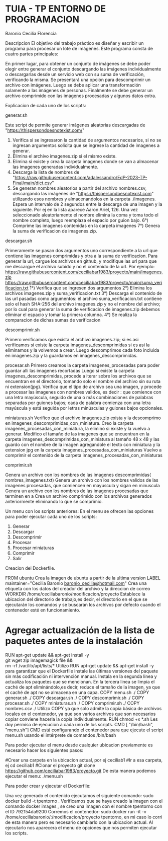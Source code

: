 # TUIA - TP ENTORNO DE PROGRAMACION

Baronio Cecilia Florencia

Descripcion 
El objetivo del trabajo práctico es diseñar y escribir un programa para procesar un lote de imágenes. Este programa consta de cuatro partes principales:

En primer lugar, para obtener un conjunto de imágenes se debe poder elegir entre generar el conjunto descargando las imágenes individualmente o descargarlas desde un servicio web con su suma de verificación, verificando la misma.
Se presentará una opción para descomprimir un archivo con imágenes.
Luego se debe aplicar una transformación solamente a las imágenes de personas.
Finalmente se debe generar un archivo comprimido con las imágenes procesadas y algunos datos extra.

Explicacion de cada uno de los scripts:

generar.sh

Este script de permite generar imágenes aleatorias descargadas de "https://thispersondoesnotexist.com/"

1) Verifica si se ingresaron la cantidad de argumentos necesarios, si no se ingresan argumentos solicita que se ingrese la cantidad de imagenes a generar. 
2) Elimina el archivo imagenes.zip si el mismo existe. 
3) Elimina si existe y crea la carpeta imagenes donde se van a almacenar las imagenes generadas individualmente.
4) Descarga la lista de nombres de "https://raw.githubusercontent.com/adalessandro/EdP-2023-TP-Final/main/dict.csv" 
5) Se generan nombres aleatorios a partir del archivo nombres.csv, descargando las imágenes de "https://thispersondoesnotexist.com" utilizando esos nombres y almacenandolos en la carpeta ./imagenes. 
Espera un intervalo de 2 segundos entre la descarga de una imagen y la siguiente. Por ej en la lista aparece Aaron Ariel, 126. Una vez seleccionado aleatoriamente el nombre elimina la coma y toma todo el nombre completo, luego reemplaza el espacio por guion bajo.
6°) Comprime las imagenes contenidas en la carpeta imagenes
7°) Genera la suma de verificacion de imagenes.zip.

descargar.sh

Primeramente se pasan dos argumentos uno correspondiente a la url que contiene las imagenes comprimidas y otra a la suma de verificacion. Para generar la url, cargue los archivos en github, y modifique las url para que me descargue el archivo subido y no el contenido de la url. Por ejemplo: https://raw.githubusercontent.com/ceciliabar1983/proyecto/main/imagenes.zip
				  https://raw.githubusercontent.com/ceciliabar1983/proyecto/main/suma_verificacion.txt 
1°) Verifica que se ingresen dos argumentos 
2°) Elimina los archivos imagenes.zip y suma_verificacion.txt 
3°) Descarga el contenido de las url pasadas como argumentos: el archivo suma_verificacion.txt contiene solo el hash SHA-256 del archivo imagenes.zip y no el nombre del archivo; por lo cual para generar la suma de verificacion de imagenes.zip debemos eliminar el espacio y tomar la primera columna. 
4°) Se realiza la comparacion de dichas sumas de verificacion

descomprimir.sh

Primero verificamos que exista el archivo imagenes.zip; si es asi verificamos si existe la carpeta imagenes_descomprimidas si es asi la eliminamos y la volvemos a crear. 
Luego descomprimos cada foto incluida en imagenes.zip y la guardamos en imagenes_descomprimidas.

procesar.sh 
Primero creamos la carpeta imagenes_procesadas para poder guardar alli las imagenes recortadas 
Luego si existe la carpeta imagenes_descomprimidas, procede a iterar sobre los archivos que se encuentran en el directorio, tomando solo el nombre del archivo sin su ruta ni extension(jpg). 
Verifica que el tipo de archivo sea una imagen, y procede a procesar las imagenes con nombres validos, es decir : que comience con una letra mayúscula, seguido de una o más combinaciones de palabras separadas por guiones bajos; cada de palabra comienza con una letra mayúscula y está seguida por letras minúsculas y guiones bajos opcionales.

miniaturas.sh
 Verifico que el archivo imagenes.zip exista y la descomprimo en imagenes_descomprimidas_con_miniatura.
 Creo la carpeta imagenes_procesadas_con_miniatura, la elimino si existe y la vuelvo a generar. 
 Modifico el tamaño de las imagenes que se encuentran en la carpeta imagenes_descomprimidas_con_miniatura al tamaño 48 x 48 y las guardo con el nombre de la imagen agregandole el texto con miniatura y la extension jpg en la carpeta imagenes_procesadas_con_miniaturas 
 Vuelvo a comprimir el contenido de la carpeta imagenes_procesadas_con_miniaturas

comprimir.sh

Genera un archivo con los nombres de las imagenes descomprimidas( nombres_imagenes.txt)
Genera un archivo con los nombres validos de las imagenes procesadas, que comiencen en mayuscula y sigan en minuscula
Genera un archivo con los nombres de las imagenes procesadas que terminen en a 
Crea un archivo comprimido con los archivos generados anteriormente eliminando lo que se comprimio.

Un menu con los scripts anteriores:
En el menu se ofrecen las opciones para poder ejecutar cada uno de los scripts:
1. Generar
2. Descargar
3. Descomprimir
4. Procesar
5. Procesar miniaturas
6. Comprimir
7. Salir


Creacion del Dockerfile.

FROM ubuntu
Crea la imagen de ubuntu a partir de la ultima version
LABEL maintainer="Cecilia Baronio <baronio_cecilia@hotmail.com>"
Crea una etiqueta con los datos del creador del archivo y la direccion de correo
WORKDIR /home/ceciliabaronio/modificacion/proyecto
Establece la ubicacion del directorio de trabajo,es decir, el directorio en el que se ejecutarán los comandos y se buscarán los archivos por defecto cuando el contenedor esté en funcionamiento.
# Agregar actualización de la lista de paquetes antes de la instalación
RUN apt-get update && apt-get install -y \
        git wget zip imagemagick file && \
        rm -rf /var/lib/apt/lists/*
Utilizo RUN apt-get update && apt-get install -y para garantizar que el Dockerfile instale las últimas versiones del paquete sin más codificación ni intervención manual. Instala en la segunda linea y actualiza los paquetes que se mencionan.
En la tercera linea se limpia el caché de apt eliminándolo,es decir, reduce el tamaño de la imagen, ya que el caché de apt no se almacena en una capa. 
COPY menu.sh ./
COPY generar.sh ./
COPY descargar.sh ./
COPY descomprimir.sh ./
COPY procesar.sh ./
COPY miniaturas.sh ./
COPY comprimir.sh ./
COPY nombres.csv ./
Utilizo COPY ya que solo admite la copia básica de archivos locales en el contenedor, ya que son varios archivos que son necesarios copiar conviene hacerla la copia individualmente.
RUN chmod +x *.sh
Les doy permiso de ejecucion a cada uno de los scripts.
CMD [ "/bin/bash", "menu.sh"]
CMD está configurando el contenedor para que ejecute el script menu.sh usando el intérprete de comandos /bin/bash

Para poder ejecutar el menu desde cualquier ubicacion previamente es necesario hacer los siguientes pasos:

#Crear una carpeta en la ubicacion actual, por ej ceciliab1
#Ir a esa carpeta, ej cd ceciliab1
#Clonar el proyecto
git clone https://github.com/ceciliabar1983/proyecto.git
De esta manera podemos ejecutar el menu:
./menu.sh

Para poder crear y ejecutar el Dockerfile:

Una vez generado el contenido ejecutamos el siguiente comando:  sudo docker build -t tpentorno . 
Verificamos que se haya creado la imagen con el comando docker images , se creo una imagen con el nombre tpentorno con el ID 792154da9200 Corremos el contenedor: sudo docker run -it -v /home/ceciliabaronio/:/modificacion/proyecto tpentorno, en mi caso lo corri de esta manera pero es necesario cambiarlo con la ubicacion actual.
Al ejecutarlo nos aparecera el menu de opciones que nos permiten ejecutar los scripts.
